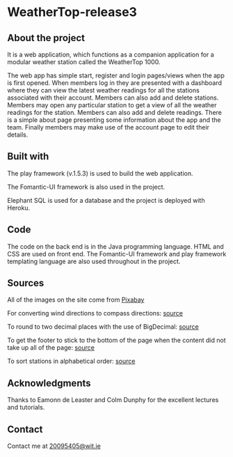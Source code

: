 # WeatherTop-release3
## About the project
It is a web application, which functions as a companion application for a modular weather station called the WeatherTop 1000. 

The web app has simple start, register and login pages/views when the app is first opened. When members log in they are presented with a dashboard where they can view the latest weather readings for all the stations associated with their account.
Members can also add and delete stations. Members may open any particular station to get a view of all the weather readings for the station. Members can also add and delete readings. There is a simple about page presenting some information about
the app and the team. Finally members may make use of the account page to edit their details. 

## Built with
The play framework (v.1.5.3) is used to build the web application. 

The Fomantic-UI framework is also used in the project. 

Elephant SQL is used for a database and the project is deployed with Heroku. 

## Code
The code on the back end is in the Java programming language. HTML and CSS are used on front end. The Fomantic-UI framework and play framework templating language are also used throughout in the project. 

## Sources
All of the images on the site come from [Pixabay](https://pixabay.com/)

For converting wind directions to compass directions: [source](https://www.campbellsci.com/blog/convert-wind-directions)

To round to two decimal places with the use of BigDecimal: [source](https://java2blog.com/java-round-double-float-to-2-decimal-places/#:~:text=You%20can%20convert%20double%20or,float%20to%202%20decimal%20places.)

To get the footer to stick to the bottom of the page when the content did not take up all of the page: [source](https://css-tricks.com/couple-takes-sticky-footer/)

To sort stations in alphabetical order: [source](https://stackoverflow.com/questions/2784514/sort-arraylist-of-custom-objects-by-property)

## Acknowledgments
Thanks to Eamonn de Leaster and Colm Dunphy for the excellent lectures and tutorials. 

## Contact
Contact me at 20095405@wit.ie 
